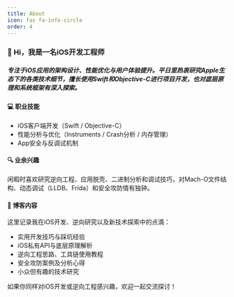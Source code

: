 ```yaml
---
title: About
icon: fas fa-info-circle
order: 4
---
```



### 👋 Hi，我是一名iOS开发工程师

##### 专注于iOS应用的架构设计、性能优化与用户体验提升。平日里热衷研究Apple生态下的各类技术细节，擅长使用Swift和Objective-C进行项目开发，也对底层原理和系统框架有深入探索。

#### 💻 职业技能
- iOS客户端开发（Swift / Objective-C）
- 性能分析与优化（Instruments / Crash分析 / 内存管理）
- App安全与反调试机制

#### 🔍 业余兴趣
闲暇时喜欢研究逆向工程、应用脱壳、二进制分析和调试技巧，对Mach-O文件结构、动态调试（LLDB、Frida）和安全攻防情有独钟。

#### 🌱 博客内容
这里记录我在iOS开发、逆向研究以及新技术探索中的点滴：
- 实用开发技巧与踩坑经验
- iOS私有API与底层原理解析
- 逆向工程思路、工具链使用教程
- 安全攻防案例及分析心得
- 小众但有趣的技术研究

如果你同样对iOS开发或逆向工程感兴趣，欢迎一起交流探讨！